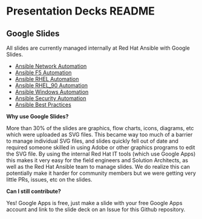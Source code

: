 # Presentation Decks README

## Google Slides

All slides are currently managed internally at Red Hat Ansible with Google Slides.

- [Ansible Network Automation](https://docs.google.com/presentation/d/1pMnLskQjDywwglZRKXS16rPFJip94obyzND_iKzaidQ)
- [Ansible F5 Automation](https://docs.google.com/presentation/d/1eSZHx_tVZ59U-nAYysehEXsSAJgLBr9SrgpjOfLUg84)
- [Ansible RHEL Automation](https://docs.google.com/presentation/d/13V_-MfJMslBJWGohllS9NErapClMAKY8iOP4_BI12xI)
- [Ansible RHEL_90 Automation](https://docs.google.com/presentation/d/143JtFwmz469ucKNbB4L5T-PtKfurjpcOmCICzSbwm3Y)
- [Ansible Windows Automation](https://docs.google.com/presentation/d/1fGHBNpkvXBfwBC385QswcSOBz0xNzDxEc8ZhbuyIoAE)
- [Ansible Security Automation](https://docs.google.com/presentation/d/1DaHZvKHORS__YoqlRIy0lf4iag7kVtg6P3GJ6sNfnsI)
- [Ansible Best Practices](https://docs.google.com/presentation/d/1khWEuTXGQbJ-hQ4cneigDgAJ__tPccch7Q5Xqj1rkio)

**Why use Google Slides?**

More than 30% of the slides are graphics, flow charts, icons, diagrams, etc which were uploaded as SVG files.  This became way too much of a barrier to manage individual SVG files, and slides quickly fell out of date and required someone skilled in using Adobe or other graphics programs to edit the SVG file.  By using the internal Red Hat IT tools (which use Google Apps) this makes it very easy for the field engineers and Solution Architects, as well as the Red Hat Ansible team to manage slides.  We do realize this can potentially make it harder for community members but we were getting very little PRs, issues, etc on the slides.

**Can I still contribute?**

Yes!  Google Apps is free, just make a slide with your free Google Apps account and link to the slide deck on an Issue for this Github repository.
